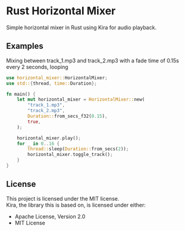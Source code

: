 # Rust Horizontal Mixer

Simple horizontal mixer in Rust using Kira for audio playback.

## Examples

Mixing between track_1.mp3 and track_2.mp3 with a fade time of 0.15s every 2 seconds, looping

```rust
use horizontal_mixer::HorizontalMixer;
use std::{thread, time::Duration};

fn main() {
    let mut horizontal_mixer = HorizontalMixer::new(
        "track_1.mp3",
        "track_2.mp3",
        Duration::from_secs_f32(0.15),
        true,
    );

    horizontal_mixer.play();
    for _ in 0..16 {
        thread::sleep(Duration::from_secs(2));
        horizontal_mixer.toggle_track();
    }
}
```

## License

This project is licensed under the MIT license.  
Kira, the library this is based on, is licensed under either:

- Apache License, Version 2.0
- MIT License

